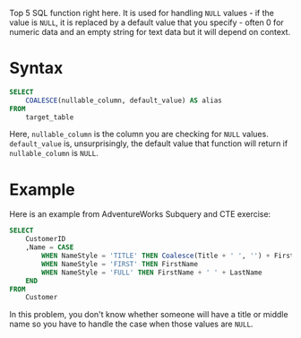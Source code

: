 Top 5 SQL function right here. It is used for handling `NULL` values - if the value is `NULL`, it is replaced by a default value that you specify - often 0 for numeric data and an empty string for text data but it will depend on context.

# Syntax
```sql
SELECT
	COALESCE(nullable_column, default_value) AS alias
FROM
	target_table
```
Here, `nullable_column` is the column you are checking for `NULL` values. `default_value` is, unsurprisingly, the default value that function will return if `nullable_column` is `NULL`.

# Example
Here is an example from AdventureWorks Subquery and CTE exercise:
```sql
SELECT
    CustomerID
    ,Name = CASE
        WHEN NameStyle = 'TITLE' THEN Coalesce(Title + ' ', '') + FirstName + Coalesce(' ' + MiddleName + ' ', ' ') + LastName
        WHEN NameStyle = 'FIRST' THEN FirstName
        WHEN NameStyle = 'FULL' THEN FirstName + ' ' + LastName
    END
FROM
    Customer
```
In this problem, you don't know whether someone will have a title or middle name so you have to handle the case when those values are `NULL`.
